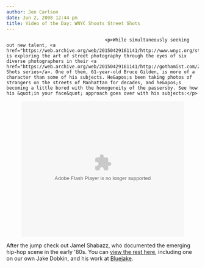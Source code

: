 ```yaml
---
author: Jen Carlson
date: Jun 2, 2008 12:44 pm
title: Video of the Day: WNYC Shoots Street Shots
---
```


	
										<p>While simultaneously seeking out new talent, <a href="https://web.archive.org/web/20150429161141/http://www.wnyc.org/streetshots">WNYC</a> is exploring the art of street photography through the eyes of six diverse photographers in their <a href="https://web.archive.org/web/20150429161141/http://gothamist.com/2008/05/26/street.php">Street Shots series</a>. One of them, 61-year-old Bruce Gilden, is more of a character than some of his subjects. He&apos;s been taking photos of strangers on the streets of Manhattan for decades, and he&apos;s becoming a little bored with the homogeneity of the passersby. See how his &quot;in your face&quot; approach goes over with his subjects:</p>

<center><object width="425" height="355"><param name="movie" value="http://www.youtube.com/v/kkIWW6vwrvM&amp;hl=en"><param name="wmode" value="transparent"><embed src="https://web.archive.org/web/20150429161141oe_/http://www.youtube.com/v/kkIWW6vwrvM&amp;hl=en" type="application/x-shockwave-flash" wmode="transparent" width="425" height="355"></object></center>

<p>After the jump check out Jamel Shabazz, who documented the emerging hip-hop scene in the early &apos;80s.  You can <a href="https://web.archive.org/web/20150429161141/http://www.wnyc.org/streetshots">view the rest here</a>, including one on our own Jake Dobkin, and his work at <a href="https://web.archive.org/web/20150429161141/http://Bluejake.com/">Bluejake</a>.</p>					
										
									
				